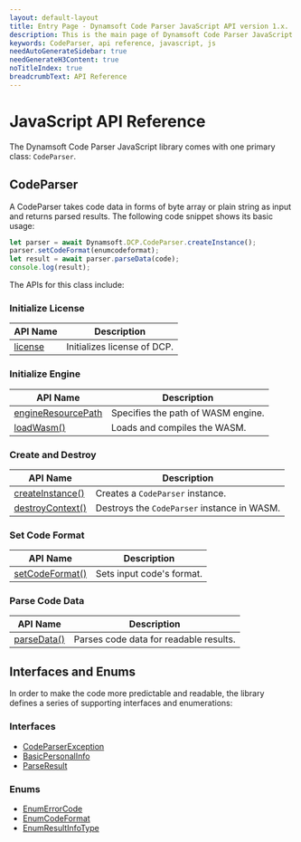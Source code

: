 ```yaml
---
layout: default-layout
title: Entry Page - Dynamsoft Code Parser JavaScript API version 1.x.
description: This is the main page of Dynamsoft Code Parser JavaScript SDK version 2.x API Reference.
keywords: CodeParser, api reference, javascript, js
needAutoGenerateSidebar: true
needGenerateH3Content: true
noTitleIndex: true
breadcrumbText: API Reference
---
```


# JavaScript API Reference

The Dynamsoft Code Parser JavaScript library comes with one primary class: `CodeParser`.

## CodeParser

A CodeParser takes code data in forms of byte array or plain string as input and returns parsed results. The following code snippet shows its basic usage:

```js
let parser = await Dynamsoft.DCP.CodeParser.createInstance();
parser.setCodeFormat(enumcodeformat);
let result = await parser.parseData(code);
console.log(result);
```

The APIs for this class include:

### Initialize License

| API Name | Description |
|---|---|
| [license](./licenseControl.html#license) | Initializes license of DCP. |

### Initialize Engine

| API Name | Description |
|---|---|
| [engineResourcePath](./initializeEngine.html#engineresourcepath) | Specifies the path of WASM engine. |
| [loadWasm()](./initializeEngine.html#loadwasm) | Loads and compiles the WASM. |

### Create and Destroy

| API Name | Description |
|---|---|
| [createInstance()](./codeParser.html#createinstance) | Creates a `CodeParser` instance. |
| [destroyContext()](./codeParser.html#destroycontext) | Destroys the `CodeParser` instance in WASM. |

### Set Code Format

| API Name | Description |
|---|---|
| [setCodeFormat()](./codeParser.html#setcodeformat) | Sets input code's format. |

### Parse Code Data

| API Name | Description |
|---|---|
| [parseData()](./codeParser.html#parsedata) | Parses code data for readable results. |

<!--

### Set Encryption Key

| API Name | Description |
|---|---|
| [setCryptoPublicKey()](CodeParser.html#setcryptopublickey) | Set a public key if code parsing needs. |
| [setCertificate()](CodeParser.html#setcertificate) | Set a certificate if code parsing needs. |

-->

## Interfaces and Enums

In order to make the code more predictable and readable, the library defines a series of supporting interfaces and enumerations:

### Interfaces

* [CodeParserException](./interfaces/CodeParserException.html)
* [BasicPersonalInfo](./interfaces/BasicPersonalInfo.html)
* [ParseResult](./interfaces/ParseResult.html)

### Enums

* [EnumErrorCode](./enum/EnumErrorCode.html)
* [EnumCodeFormat](./enum/EnumCodeFormat.html)
* [EnumResultInfoType](./enum/EnumResultInfoType.html)
